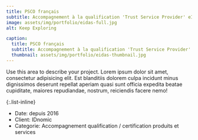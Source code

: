 ```yaml
---
title: PSCO français
subtitle: Accompagnement à la qualification 'Trust Service Provider' eIDAS et RGS.
image: assets/img/portfolio/eidas-full.jpg
alt: Keep Exploring

caption:
  title: PSCO français
  subtitle: Accompagnement à la qualification 'Trust Service Provider' eIDAS et RGS.
  thumbnail: assets/img/portfolio/eidas-thumbnail.jpg
---
```


Use this area to describe your project. Lorem ipsum dolor sit amet, consectetur adipisicing elit. Est blanditiis dolorem culpa incidunt minus dignissimos deserunt repellat aperiam quasi sunt officia expedita beatae cupiditate, maiores repudiandae, nostrum, reiciendis facere nemo!

{:.list-inline}

- Date: depuis 2016
- Client: IDnomic
- Categorie: Accompagnement qualification / certification produits et services
